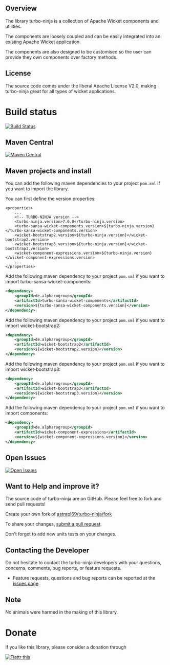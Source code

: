 ## Overview

The library turbo-ninja is a collection of Apache Wicket components and utilities. 

The components are loosely coupled and can be easily integrated into an existing Apache Wicket application.

The components are also designed to be customised so the user can provide they own components over factory methods.

## License

The source code comes under the liberal Apache License V2.0, making turbo-ninja great for all types of wicket applications.

# Build status

[![Build Status](https://travis-ci.org/astrapi69/turbo-ninja.svg?branch=master)](https://travis-ci.org/astrapi69/turbo-ninja)

## Maven Central

[![Maven Central](https://maven-badges.herokuapp.com/maven-central/de.alpharogroup/turbo-ninja/badge.svg)](https://maven-badges.herokuapp.com/maven-central/de.alpharogroup/turbo-ninja)

## Maven projects and install

You can add the following maven dependencies to your project `pom.xml` if you want to import the library. 

You can first define the version properties:

```
<properties>
	...
	<!-- TURBO-NINJA version -->
	<turbo-ninja.version>7.6.0</turbo-ninja.version>
	<turbo-sansa-wicket-components.version>${turbo-ninja.version}</turbo-sansa-wicket-components.version>
	<wicket-bootstrap2.version>${turbo-ninja.version}</wicket-bootstrap2.version>
	<wicket-bootstrap3.version>${turbo-ninja.version}</wicket-bootstrap3.version>
	<wicket-component-expressions.version>${turbo-ninja.version}</wicket-component-expressions.version>
	...
</properties>
```

Add the following maven dependency to your project `pom.xml` if you want to import turbo-sansa-wicket-components:

```xml
<dependency>
	<groupId>de.alpharogroup</groupId>
	<artifactId>turbo-sansa-wicket-components</artifactId>
	<version>${turbo-sansa-wicket-components.version}</version>
</dependency>
```

Add the following maven dependency to your project `pom.xml` if you want to import wicket-bootstrap2:

```xml
<dependency>
	<groupId>de.alpharogroup</groupId>
	<artifactId>wicket-bootstrap2</artifactId>
	<version>${wicket-bootstrap2.version}</version>
</dependency>
```

Add the following maven dependency to your project `pom.xml` if you want to import wicket-bootstrap3:

```xml
<dependency>
	<groupId>de.alpharogroup</groupId>
	<artifactId>wicket-bootstrap3</artifactId>
	<version>${wicket-bootstrap3.version}</version>
</dependency>
```

Add the following maven dependency to your project `pom.xml` if you want to import components:

```xml
<dependency>
	<groupId>de.alpharogroup</groupId>
	<artifactId>wicket-component-expressions</artifactId>
	<version>${wicket-component-expressions.version}</version>
</dependency>
```
## Open Issues
[![Open Issues](https://img.shields.io/github/issues/astrapi69/turbo-ninja.svg?style=flat)](https://github.com/astrapi69/turbo-ninja/issues) 

## Want to Help and improve it? ###

The source code of turbo-ninja are on GitHub. Please feel free to fork and send pull requests!

Create your own fork of [astrapi69/turbo-ninja/fork](https://github.com/astrapi69/turbo-ninja/fork)

To share your changes, [submit a pull request](https://github.com/astrapi69/turbo-ninja/pull/new/master).

Don't forget to add new units tests on your changes.

## Contacting the Developer

Do not hesitate to contact the turbo-ninja developers with your questions, concerns, comments, bug reports, or feature requests.

- Feature requests, questions and bug reports can be reported at the [issues page](https://github.com/astrapi69/turbo-ninja/issues).

## Note

No animals were harmed in the making of this library.

# Donate

If you like this library, please consider a donation through

<a href="http://flattr.com/thing/4067786/astrapi69turbo-ninja-on-GitHub" target="_blank">
<img src="http://api.flattr.com/button/flattr-badge-large.png" alt="Flattr this" title="Flattr this" border="0" />
</a>
